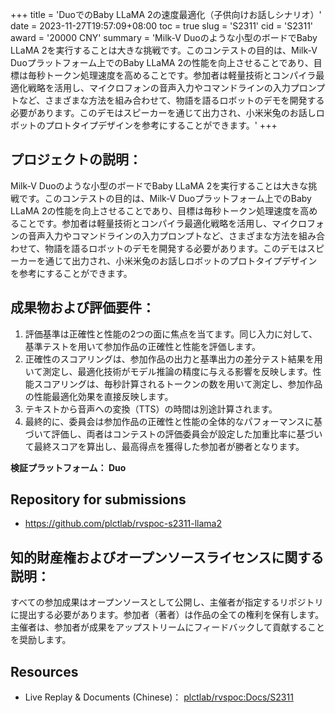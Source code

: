 +++
title = 'DuoでのBaby LLaMA 2の速度最適化（子供向けお話しシナリオ）'
date = 2023-11-27T19:57:09+08:00
toc = true
slug = 'S2311'
cid = 'S2311'
award = '20000 CNY'
summary = 'Milk-V Duoのような小型のボードでBaby LLaMA 2を実行することは大きな挑戦です。このコンテストの目的は、Milk-V Duoプラットフォーム上でのBaby LLaMA 2の性能を向上させることであり、目標は毎秒トークン処理速度を高めることです。参加者は軽量技術とコンパイラ最適化戦略を活用し、マイクロフォンの音声入力やコマンドラインの入力プロンプトなど、さまざまな方法を組み合わせて、物語を語るロボットのデモを開発する必要があります。このデモはスピーカーを通じて出力され、小米米兔のお話しロボットのプロトタイプデザインを参考にすることができます。'
+++

## プロジェクトの説明：

Milk-V Duoのような小型のボードでBaby LLaMA 2を実行することは大きな挑戦です。このコンテストの目的は、Milk-V Duoプラットフォーム上でのBaby LLaMA 2の性能を向上させることであり、目標は毎秒トークン処理速度を高めることです。参加者は軽量技術とコンパイラ最適化戦略を活用し、マイクロフォンの音声入力やコマンドラインの入力プロンプトなど、さまざまな方法を組み合わせて、物語を語るロボットのデモを開発する必要があります。このデモはスピーカーを通じて出力され、小米米兔のお話しロボットのプロトタイプデザインを参考にすることができます。

## 成果物および評価要件：

1. 評価基準は正確性と性能の2つの面に焦点を当てます。同じ入力に対して、基準テストを用いて参加作品の正確性と性能を評価します。
2. 正確性のスコアリングは、参加作品の出力と基準出力の差分テスト結果を用いて測定し、最適化技術がモデル推論の精度に与える影響を反映します。性能スコアリングは、毎秒計算されるトークンの数を用いて測定し、参加作品の性能最適化効果を直接反映します。
3. テキストから音声への変換（TTS）の時間は別途計算されます。
4. 最終的に、委員会は参加作品の正確性と性能の全体的なパフォーマンスに基づいて評価し、両者はコンテストの評価委員会が設定した加重比率に基づいて最終スコアを算出し、最高得点を獲得した参加者が勝者となります。

**検証プラットフォーム： Duo**

## Repository for submissions

- https://github.com/plctlab/rvspoc-s2311-llama2

## 知的財産権およびオープンソースライセンスに関する説明：

すべての参加成果はオープンソースとして公開し、主催者が指定するリポジトリに提出する必要があります。参加者（著者）は作品の全ての権利を保有します。主催者は、参加者が成果をアップストリームにフィードバックして貢献することを奨励します。

## Resources

* Live Replay & Documents (Chinese)： [plctlab/rvspoc:Docs/S2311](https://github.com/plctlab/rvspoc/tree/main/Docs/S2311)
